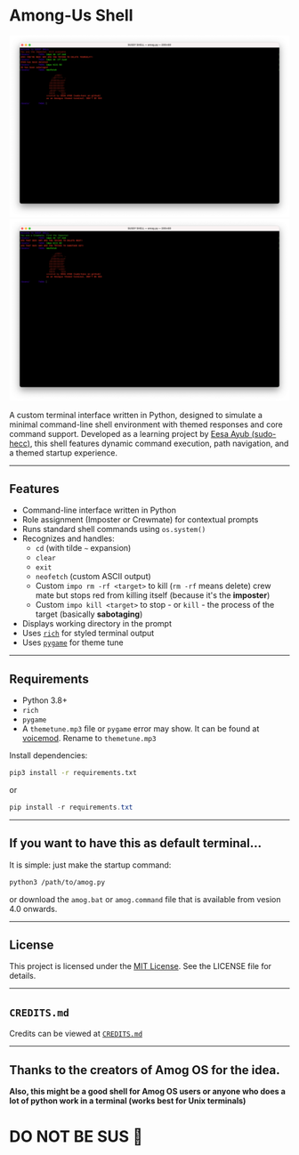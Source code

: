 # Among-Us Shell

![Screenshot](images/imposter.png)
![Screenshot](images/crewmate.png)

A custom terminal interface written in Python, designed to simulate a minimal command-line shell environment with themed responses and core command support. Developed as a learning project by [Eesa Ayub (sudo-hecc)](https://github.com/sudo-hecc), this shell features dynamic command execution, path navigation, and a themed startup experience.

---

## Features

- Command-line interface written in Python
- Role assignment (Imposter or Crewmate) for contextual prompts
- Runs standard shell commands using `os.system()`
- Recognizes and handles:
  - `cd` (with tilde `~` expansion)
  - `clear`
  - `exit`
  - `neofetch` (custom ASCII output)
  - Custom `impo rm -rf <target>` to kill (`rm -rf` means delete) crew mate but stops red from killing itself (because it's the **imposter**)
  - Custom `impo kill <target>` to stop - or `kill` - the process of the target (basically **sabotaging**)
- Displays working directory in the prompt
- Uses [`rich`](https://github.com/Textualize/rich) for styled terminal output
- Uses [`pygame`](https://github.com/pygame/pygame) for theme tune

---

## Requirements

- Python 3.8+
- `rich`
- `pygame`
- A `themetune.mp3` file or `pygame` error may show. It can be found at [voicemod](https://tuna.voicemod.net/sound/24225899-3086-47e3-a873-1464e84586cf). Rename to `themetune.mp3`

Install dependencies:

```bash
pip3 install -r requirements.txt
```
or
```powershell
pip install -r requirements.txt
```
---

## If you want to have this as default terminal...
It is simple: just make the startup command:
```bash
python3 /path/to/amog.py
```
or download the `amog.bat` or `amog.command` file that is available from vesion 4.0 onwards.

---

## License
This project is licensed under the [MIT License](./LICENSE.md). See the LICENSE file for details.

---

## `CREDITS.md`
Credits can be viewed at [`CREDITS.md`](./CREDITS.md)

---

## Thanks to the creators of Amog OS for the idea.
**Also, this might be a good shell for Amog OS users or anyone who does a lot of python work in a terminal (works best for Unix terminals)**

# DO NOT BE SUS 🤨
